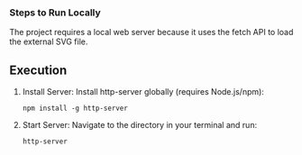### Steps to Run Locally

The project requires a local web server because it uses the fetch API to load the external SVG file.

## Execution

1. Install Server: Install http-server globally (requires Node.js/npm):

	`npm install -g http-server`

2. Start Server: Navigate to the directory in your terminal and run:

	`http-server`